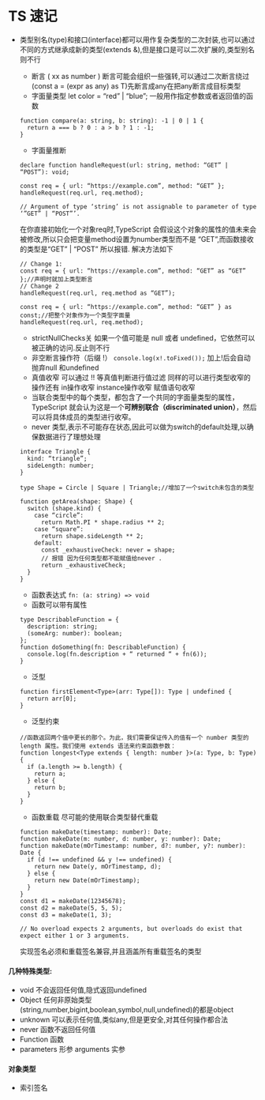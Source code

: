 # TS 速记

*   类型别名(type)和接口(interface)都可以用作复杂类型的二次封装,也可以通过不同的方式继承成新的类型(extends &),但是接口是可以二次扩展的,类型别名则不行

    * 断言 ( xx as number ) 断言可能会组织一些强转,可以通过二次断言绕过(const a = (expr as any) as T)先断言成any在把any断言成目标类型
    * 字面量类型 let color = “red” | “blue”; 一般用作指定参数或者返回值的函数

    ```
    function compare(a: string, b: string): -1 | 0 | 1 {
      return a === b ? 0 : a > b ? 1 : -1;
    }
    ```

    * 字面量推断

    ```
    declare function handleRequest(url: string, method: “GET” | “POST”): void;

    const req = { url: “https://example.com”, method: “GET” };
    handleRequest(req.url, req.method);

    // Argument of type ‘string’ is not assignable to parameter of type ‘”GET” | “POST”’.
    ```

    在你直接初始化一个对象req时,TypeScript 会假设这个对象的属性的值未来会被修改,所以只会把变量method设置为number类型而不是 “GET”,而函数接收的类型是“GET” | “POST” 所以报错. 解决方法如下

    ```
    // Change 1:
    const req = { url: “https://example.com”, method: “GET” as “GET” };//声明时就加上类型断言
    // Change 2
    handleRequest(req.url, req.method as “GET”);

    const req = { url: “https://example.com”, method: “GET” } as const;//把整个对象作为一个类型字面量
    handleRequest(req.url, req.method);
    ```

    * strictNullChecks关 如果一个值可能是 null 或者 undefined，它依然可以被正确的访问.反止则不行
    * 非空断言操作符（后缀 !） `console.log(x!.toFixed());` 加上!后会自动抛弃null 和undefined
    * 真值收窄 可以通过 !! 等真值判断进行值过滤 同样的可以进行类型收窄的操作还有 in操作收窄 instance操作收窄 赋值语句收窄
    * 当联合类型中的每个类型，都包含了一个共同的字面量类型的属性，TypeScript 就会认为这是一个**可辨别联合（discriminated union）**，然后可以将具体成员的类型进行收窄。
    * never 类型,表示不可能存在状态,因此可以做为switch的default处理,以确保数据进行了理想处理

    ```
    interface Triangle {
      kind: “triangle”;
      sideLength: number;
    }
     
    type Shape = Circle | Square | Triangle;//增加了一个switch未包含的类型
     
    function getArea(shape: Shape) {
      switch (shape.kind) {
        case “circle”:
          return Math.PI * shape.radius ** 2;
        case “square”:
          return shape.sideLength ** 2;
        default:
          const _exhaustiveCheck: never = shape;
          // 报错 因为任何类型都不能赋值给never .
          return _exhaustiveCheck;
      }
    }
    ```

    * 函数表达式 `fn: (a: string) => void`
    * 函数可以带有属性

    ```
    type DescribableFunction = {
      description: string;
      (someArg: number): boolean;
    };
    function doSomething(fn: DescribableFunction) {
      console.log(fn.description + “ returned “ + fn(6));
    }
    ```

    * 泛型

    ```
    function firstElement<Type>(arr: Type[]): Type | undefined {
      return arr[0];
    }
    ```

    * 泛型约束

    ```
    //函数返回两个值中更长的那个。为此，我们需要保证传入的值有一个 number 类型的 length 属性。我们使用 extends 语法来约束函数参数：
    function longest<Type extends { length: number }>(a: Type, b: Type) {
      if (a.length >= b.length) {
        return a;
      } else {
        return b;
      }
    }
    ```

    * 函数重载 尽可能的使用联合类型替代重载

    ```
    function makeDate(timestamp: number): Date;
    function makeDate(m: number, d: number, y: number): Date;
    function makeDate(mOrTimestamp: number, d?: number, y?: number): Date {
      if (d !== undefined && y !== undefined) {
        return new Date(y, mOrTimestamp, d);
      } else {
        return new Date(mOrTimestamp);
      }
    }
    const d1 = makeDate(12345678);
    const d2 = makeDate(5, 5, 5);
    const d3 = makeDate(1, 3);

    // No overload expects 2 arguments, but overloads do exist that expect either 1 or 3 arguments.
    ```

    实现签名必须和重载签名兼容,并且涵盖所有重载签名的类型&#x20;



#### 几种特殊类型:

* void 不会返回任何值,隐式返回undefined
* Object 任何非原始类型(string,number,bigint,boolean,symbol,null,undefined)的都是object
* unknown 可以表示任何值,类似any,但是更安全,对其任何操作都合法
* never 函数不返回任何值
* Function 函数
* parameters 形参 arguments 实参

#### 对象类型

* 索引签名
